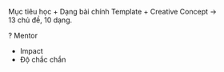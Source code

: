 Mục tiêu học + Dạng bài chính Template + Creative Concept -> \
13 chủ đề, 10 dạng. 

? Mentor
- Impact
- Độ chắc chắn 